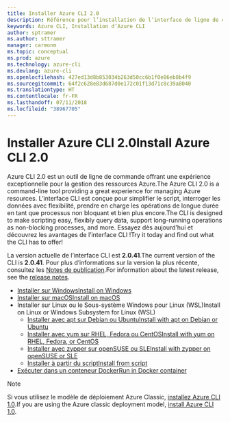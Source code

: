 ```yaml
---
title: Installer Azure CLI 2.0
description: Référence pour l’installation de l’interface de ligne de commande Azure 2.0
keywords: Azure CLI, Installation d’Azure CLI
author: sptramer
ms.author: sttramer
manager: carmonm
ms.topic: conceptual
ms.prod: azure
ms.technology: azure-cli
ms.devlang: azure-cli
ms.openlocfilehash: 427ed13d8b853034b263d50cc6b1f0e86eb8b4f9
ms.sourcegitcommit: 64f2c628e83d687d0e172c01f13d71c8c39a8040
ms.translationtype: HT
ms.contentlocale: fr-FR
ms.lasthandoff: 07/11/2018
ms.locfileid: "38967705"
---
```

# <a name="install-azure-cli-20"></a><span data-ttu-id="b762a-104">Installer Azure CLI 2.0</span><span class="sxs-lookup"><span data-stu-id="b762a-104">Install Azure CLI 2.0</span></span>

<span data-ttu-id="b762a-105">Azure CLI 2.0 est un outil de ligne de commande offrant une expérience exceptionnelle pour la gestion des ressources Azure.</span><span class="sxs-lookup"><span data-stu-id="b762a-105">The Azure CLI 2.0 is a command-line tool providing a great experience for managing Azure resources.</span></span> <span data-ttu-id="b762a-106">L’interface CLI est conçue pour simplifier le script, interroger les données avec flexibilité, prendre en charge les opérations de longue durée en tant que processus non bloquant et bien plus encore.</span><span class="sxs-lookup"><span data-stu-id="b762a-106">The CLI is designed to make scripting easy, flexibly query data, support long-running operations as non-blocking processes, and more.</span></span> <span data-ttu-id="b762a-107">Essayez dès aujourd’hui et découvrez les avantages de l’interface CLI !</span><span class="sxs-lookup"><span data-stu-id="b762a-107">Try it today and find out what the CLI has to offer!</span></span>

<span data-ttu-id="b762a-108">La version actuelle de l’interface CLI est __2.0.41__.</span><span class="sxs-lookup"><span data-stu-id="b762a-108">The current version of the CLI is __2.0.41__.</span></span> <span data-ttu-id="b762a-109">Pour plus d’informations sur la version la plus récente, consultez les [Notes de publication](release-notes-azure-cli.md).</span><span class="sxs-lookup"><span data-stu-id="b762a-109">For information about the latest release, see the [release notes](release-notes-azure-cli.md).</span></span>

* [<span data-ttu-id="b762a-110">Installer sur Windows</span><span class="sxs-lookup"><span data-stu-id="b762a-110">Install on Windows</span></span>](install-azure-cli-windows.md)
* [<span data-ttu-id="b762a-111">Installer sur macOS</span><span class="sxs-lookup"><span data-stu-id="b762a-111">Install on macOS</span></span>](install-azure-cli-macos.md)
* <span data-ttu-id="b762a-112">Installer sur Linux ou le Sous-système Windows pour Linux (WSL)</span><span class="sxs-lookup"><span data-stu-id="b762a-112">Install on Linux or Windows Subsystem for Linux (WSL)</span></span>
  * [<span data-ttu-id="b762a-113">Installer avec apt sur Debian ou Ubuntu</span><span class="sxs-lookup"><span data-stu-id="b762a-113">Install with apt on Debian or Ubuntu</span></span>](install-azure-cli-apt.md)
  * [<span data-ttu-id="b762a-114">Installer avec yum sur RHEL, Fedora ou CentOS</span><span class="sxs-lookup"><span data-stu-id="b762a-114">Install with yum on RHEL, Fedora, or CentOS</span></span>](install-azure-cli-yum.md)
  * [<span data-ttu-id="b762a-115">Installer avec zypper sur openSUSE ou SLE</span><span class="sxs-lookup"><span data-stu-id="b762a-115">Install with zypper on openSUSE or SLE</span></span>](install-azure-cli-zypper.md)
  * [<span data-ttu-id="b762a-116">Installer à partir du script</span><span class="sxs-lookup"><span data-stu-id="b762a-116">Install from script</span></span>](install-azure-cli-linux.md)
* [<span data-ttu-id="b762a-117">Exécuter dans un conteneur Docker</span><span class="sxs-lookup"><span data-stu-id="b762a-117">Run in Docker container</span></span>](run-azure-cli-docker.md)

> [!NOTE]
> <span data-ttu-id="b762a-118">Si vous utilisez le modèle de déploiement Azure Classic, [installez Azure CLI 1.0](install-cli-version-1.0.md).</span><span class="sxs-lookup"><span data-stu-id="b762a-118">If you are using the Azure classic deployment model, [install Azure CLI 1.0](install-cli-version-1.0.md).</span></span>